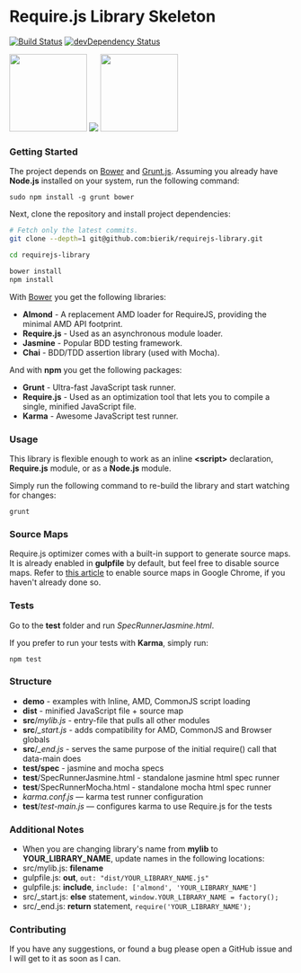 # Require.js Library Skeleton
[![Build Status](https://travis-ci.org/sahat/requirejs-library.svg?branch=master)](https://travis-ci.org/sahat/requirejs-library) [![devDependency Status](https://david-dm.org/sahat/requirejs-library/dev-status.svg?theme=shields.io)](https://david-dm.org/sahat/requirejs-library#info=devDependencies)

<img src="https://jordankasper.com/images/grunt-logo.png" height="138">
<img src="http://verekia.com/wp-content/uploads/2011/11/require-js.png">
<img src="http://bower.io/img/bower-logo.png" height="138">

### Getting Started
The project depends on [Bower](https://github.com/bower/bower) and [Grunt.js](http://gruntjs.com). Assuming
you already have **Node.js** installed on your system, run the following command:

```
sudo npm install -g grunt bower
```

Next, clone the repository and install project dependencies:
```bash
# Fetch only the latest commits.
git clone --depth=1 git@github.com:bierik/requirejs-library.git

cd requirejs-library

bower install
npm install
```

With [Bower](https://github.com/bower/bower) you get the following libraries:
- **Almond** - A replacement AMD loader for RequireJS, providing the minimal AMD API footprint.
- **Require.js** - Used as an asynchronous module loader.
- **Jasmine** - Popular BDD testing framework.
- **Chai** - BDD/TDD assertion library (used with Mocha).

And with **npm** you get the following packages:
- **Grunt** - Ultra-fast JavaScript task runner.
- **Require.js** - Used as an optimization tool that lets you to compile a single, minified JavaScript file.
- **Karma** - Awesome JavaScript test runner.


### Usage

This library is flexible enough to work as an inline **\<script\>** declaration,
**Require.js** module, or as a **Node.js** module.

Simply run the following command to re-build the library and start watching for changes:
```
grunt
```

### Source Maps

Require.js optimizer comes with a built-in support to generate source maps. It is already enabled in **gulpfile**
by default, but feel free to disable source maps. Refer to [this article](https://developers.google.com/chrome-developer-tools/docs/javascript-debugging#source-maps)
to enable source maps in Google Chrome, if you haven't already done so.

### Tests
Go to the **test** folder and run *SpecRunnerJasmine.html*.

If you prefer to run your tests with **Karma**, simply run:
```
npm test
```


### Structure

- **demo** - examples with Inline, AMD, CommonJS script loading
- **dist** - minified JavaScript file + source map
- **src**/*mylib.js* - entry-file that pulls all other modules
- **src**/*_start.js* - adds compatibility for AMD, CommonJS and Browser globals
- **src**/*_end.js* - serves the same purpose of the initial require() call that data-main does
- **test/spec** - jasmine and mocha specs
- **test**/SpecRunnerJasmine.html - standalone jasmine html spec runner
- **test**/SpecRunnerMocha.html - standalone mocha html spec runner
- *karma.conf.js* — karma test runner configuration
- **test**/*test-main.js* — configures karma to use Require.js for the tests


### Additional Notes

- When you are changing library's name from **mylib** to **YOUR_LIBRARY_NAME**, update names in the following locations:
 - src/mylib.js: **filename**
 - gulpfile.js: **out**, `out: "dist/YOUR_LIBRARY_NAME.js"`
 - gulpfile.js: **include**, `include: ['almond', 'YOUR_LIBRARY_NAME']`
 - src/_start.js: **else** statement, `window.YOUR_LIBRARY_NAME = factory();`
 - src/_end.js: **return** statement, `require('YOUR_LIBRARY_NAME');`

### Contributing
If you have any suggestions, or found a bug please open a GitHub issue and I will
get to it as soon as I can.
